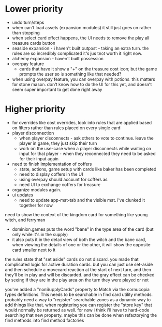 # Lower priority
- undo turn/steps
- when can't load assets (expansion modules) it still just goes on rather than stopping
- when select card effect happens, the UI needs to remove the play all treasure cards button
- seaside expansion - i haven't built outpost - taking an extra turn. the rules are so incredibly complicated it's jus tnot worth it right now.
- alchemy expansion - haven't built possession
- overpay feature
  - cards that have it show a "+" on the treasure cost icon; but the game prompts the user
so is something like that needed?
- when using overpay feature, you can overpay with potions. this matters for stone mason. don't know how to do
the UI for this yet, and doesn't seem super important to get done right away

# Higher priority

- for overrides like cost overrides, look into rules that are applied based on filters rather than rules placed on every single card
- player disconnection
  - when player disconnects - ask others to vote to continue. leave the player in game, they just skip their turn 
  - work on the use-case when a player disconnects while waiting on input for that player - when they reconnected
they need to be asked for their input again
- need to finish implementation of coffers
  - state, actions, game setup with cards like baker has been completed
  - need to display coffers in the UI
  - using overpay should account for coffers as
  - need UI to exchange coffers for treasure
- organize modules again.
- ui updates
  - need to update app-mat-tab and the visible mat. i've clunked it together for now 

need to show the context of the kingdom card for something like young witch, and ferryman
- dominion.games puts the word "bane" in the type area of the card (but only while it's in the supply)
- it also puts it in the detail view of both the witch and the bane card, when viewing the details of one or the
other, it will show the opposite card smaller next to it



the rules state that "set aside" cards do not discard. you made that complicated logic for active
duration cards. but you can just use set-aside and then schedule a movecard reaction at
the start of next turn, and then they'll be in play and will be discarded. and the gray effect
can be checked by seeing if they are in the play area on the turn they were played or not

you've added a "nonSupplyCards" property to Match via the cornucopia types definitions. This
needs to be searchable in find card utility methods. probably need a way to "register"
searchable zones as a dynamic way to add things like that. when registering you can
register the "store key" that would normally be returned as well. for now i think i'll have
to hard-code searching that new property. maybe this can be done when refactorying the find
methods into find method factories